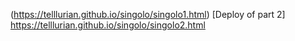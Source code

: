 (https://telllurian.github.io/singolo/singolo1.html) [Deploy of part 2] <br>
https://telllurian.github.io/singolo/singolo2.html


